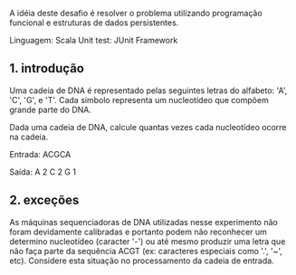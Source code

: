 A idéia deste desafio é resolver o problema utilizando programação funcional e estruturas de dados persistentes.

Linguagem: Scala
Unit test: JUnit Framework


## 1. introdução 

Uma cadeia de DNA é representado pelas seguintes letras do alfabeto: 'A', 'C', 'G', e 'T'. Cada símbolo representa um nucleotídeo que compõem grande parte do DNA. 

Dada uma cadeia de DNA, calcule quantas vezes cada nucleotídeo ocorre na cadeia.

Entrada:
ACGCA

Saída:
A 2
C 2
G 1

## 2. exceções

As máquinas sequenciadoras de DNA utilizadas nesse experimento não foram devidamente calibradas e portanto podem não reconhecer um determino nucleotídeo (caracter '-') ou até mesmo produzir uma letra que não faça parte da sequência ACGT (ex: caracteres especiais como '.', '~', etc). Considere esta situação no processamento da cadeia de entrada.




